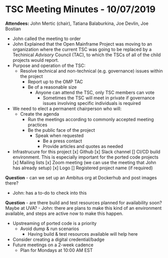 # TSC Meeting Minutes - 10/07/2019
**Attendees:** John Mertic (chair), Tatiana Balaburkina, Joe Devlin, Joe Bostian

- John called the meeting to order
- John Explained that the Open Mainframe Project was moving to an organization where
  the current TSC was going to be replaced by a Techinical _Advisory_ Council (TAC),
	to which the TSCs of all of the child projects would report.
- Purpose and operation of the TSC:
   - Resolve technical and non-technical (e.g. governance) issues within the project
	 - Report up to the OMP TAC
	 - Be of a reasonable size
	    - Anyone can attend the TSC, only TSC members can vote
			- Sometimes the TSC will meet in private if governance issues involving
			  specific individuals is required
- We need to elect a permanent chairperson who will:
   - Create the agenda
	 - Run the meetings according to commonly accepted meeting practices
	 - Be the public face of the project
	    - Speak when requested
			- Be a press contact
			- Provide articles and quotes as needed
- Infrastrucure for this project
   [x] Github
	 [x] Slack channel
	 [] CI/CD build environment.  This is especially important for the ported code
	    projects
	 [x] Mailing lists
	 [x] Zoom meeting (we can use the meeting that John has already setup)
	 [x] Logo
	 [] Registered project name (if required)

**Question** - can we set up an Ambitus org at Dockerhub and post images there?
   - John: has a to-do to check into this

**Question** - are there build and test resources planned for availability soon?
  Maybe at UVA?
	 - John: there are plans to make this kind of an environment available, and
	   steps are active now to make this happen.

- Upstreaming of ported code is a priority
   - Avoid dump & run scenarios
	 - Having build & test resources available will help here
- Consider creating a digital credential/badge
- Future meetings on a 2-week cadence
   - Plan for Mondays at 10:00 AM EST
	  
